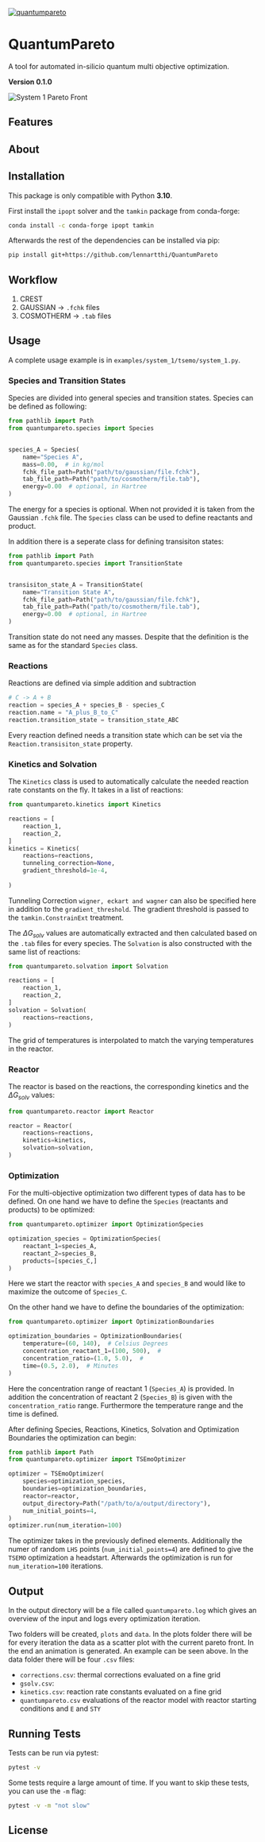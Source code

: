 [![quantumpareto](https://github.com/lennartthi/QuantumPareto/actions/workflows/quantumpareto.yml/badge.svg)](https://github.com/lennartthi/QuantumPareto/actions/workflows/quantumpareto.yml)

# QuantumPareto

A tool for automated in-silicio quantum multi objective optimization.

**Version 0.1.0**

![System 1 Pareto Front](examples/system_1/tsemo/output/plots/pareto_front_animation.gif)


## Features


## About


## Installation

This package is only compatible with Python **3.10**.

First install the `ipopt` solver and the `tamkin` package from conda-forge:
```bash
conda install -c conda-forge ipopt tamkin
```

Afterwards the rest of the dependencies can be installed via pip:
```bash
pip install git+https://github.com/lennartthi/QuantumPareto
```

## Workflow

1. CREST
2. GAUSSIAN -> `.fchk` files
3. COSMOTHERM -> `.tab` files

## Usage

A complete usage example is in `examples/system_1/tsemo/system_1.py`.

### Species and Transition States

Species are divided into general species and transition states. Species can be defined as following:

```python
from pathlib import Path
from quantumpareto.species import Species


species_A = Species(
    name="Species A",
    mass=0.00,  # in kg/mol
    fchk_file_path=Path("path/to/gaussian/file.fchk"),
    tab_file_path=Path("path/to/cosmotherm/file.tab"),
    energy=0.00  # optional, in Hartree
)
```

The energy for a species is optional. When not provided it is taken from the Gaussian `.fchk` file.
The `Species` class can be used to define reactants and product.

In addition there is a seperate class for defining transisiton states:

```python
from pathlib import Path
from quantumpareto.species import TransitionState


transisiton_state_A = TransitionState(
    name="Transition State A",
    fchk_file_path=Path("path/to/gaussian/file.fchk"),
    tab_file_path=Path("path/to/cosmotherm/file.tab"),
    energy=0.00  # optional, in Hartree
)
```

Transition state do not need any masses. Despite that the definition is the same as for the standard `Species` class.

### Reactions

Reactions are defined via simple addition and subtraction

```python
# C -> A + B
reaction = species_A + species_B - species_C
reaction.name = "A_plus_B_to_C"
reaction.transition_state = transition_state_ABC
```

Every reaction defined needs a transition state which can be set via the `Reaction.transisiton_state` property.

### Kinetics and Solvation

The `Kinetics` class is used to automatically calculate the needed reaction rate constants
on the fly. It takes in a list of reactions:

```python
from quantumpareto.kinetics import Kinetics

reactions = [
    reaction_1,
    reaction_2,
]
kinetics = Kinetics(
    reactions=reactions,
    tunneling_correction=None,
    gradient_threshold=1e-4,
    
)
```
Tunneling Correction `wigner, eckart and wagner` can also be specified here in addition
to the `gradient_threshold`. The gradient threshold is passed to the `tamkin.ConstrainExt`
treatment.

The $\Delta G_{solv}$ values are automatically extracted and then calculated based on
the `.tab` files for every species. The `Solvation` is also constructed with the same list
of reactions:

```python
from quantumpareto.solvation import Solvation

reactions = [
    reaction_1,
    reaction_2,
]
solvation = Solvation(
    reactions=reactions,
)
```

The grid of temperatures is interpolated to match the varying temperatures in the reactor.

### Reactor

The reactor is based on the reactions, the corresponding kinetics and the $\Delta G_{solv}$ values:

```python
from quantumpareto.reactor import Reactor

reactor = Reactor(
    reactions=reactions,
    kinetics=kinetics,
    solvation=solvation,
)
```

### Optimization

For the multi-objective optimization two different types of data has to be defined. On one hand we have to define the
`Species` (reactants and products) to be optimized:

```python
from quantumpareto.optimizer import OptimizationSpecies

optimization_species = OptimizationSpecies(
    reactant_1=species_A,
    reactant_2=species_B,
    products=[species_C,]
)
```
Here we start the reactor with `species_A` and `species_B` and would like to maximize the 
outcome of `Species_C`.

On the other hand we have to define the boundaries of the optimization:

```python
from quantumpareto.optimizer import OptimizationBoundaries

optimization_boundaries = OptimizationBoundaries(
    temperature=(60, 140),  # Celsius Degrees
    concentration_reactant_1=(100, 500),  #
    concentration_ratio=(1.0, 5.0),  # 
    time=(0.5, 2.0),  # Minutes
)
```

Here the concentration range of reactant 1 (`Species_A`) is provided. In addition the concentration of reactant 2 (`Species_B`)
is given with the `concentration_ratio` range. Furthermore the temperature range and the time is defined.

After defining Species, Reactions, Kinetics, Solvation and Optimization Boundaries the optimization can
begin:

```python
from pathlib import Path
from quantumpareto.optimizer import TSEmoOptimizer

optimizer = TSEmoOptimizer(
    species=optimization_species,
    boundaries=optimization_boundaries,
    reactor=reactor,
    output_directory=Path("/path/to/a/output/directory"),
    num_initial_points=4,
)
optimizer.run(num_iteration=100)
```
The optimizer takes in the previously defined elements. Additionally the numer
of random `LHS` points (`num_initial_points=4`) are defined to give the `TSEMO`
optimization a headstart.
Afterwards the optimization is run for `num_iteration=100` iterations.

## Output

In the output directory will be a file called `quantumpareto.log` which gives an overview of the input and logs every
optimization iteration.

Two folders will be created, `plots` and `data`. In the plots folder there will be for every iteration the data as a scatter
plot with the current pareto front. In the end an animation is generated. An example can be seen above.
In the data folder there will be four `.csv` files: 
- `corrections.csv`: thermal corrections evaluated on a fine grid
- `gsolv.csv`: 
- `kinetics.csv`: reaction rate constants evaluated on a fine grid
- `quantumpareto.csv` evaluations of the reactor model with reactor starting conditions and `E` and `STY`


## Running Tests

 Tests can be run via pytest:
```bash
pytest -v
```
Some tests require a large amount of time. If you want to skip these tests,
you can use the `-m` flag:
```bash
pytest -v -m "not slow"
```

## License
